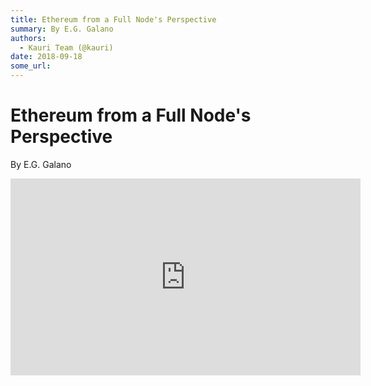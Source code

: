 ```yaml
---
title: Ethereum from a Full Node's Perspective
summary: By E.G. Galano
authors:
  - Kauri Team (@kauri)
date: 2018-09-18
some_url: 
---
```


# Ethereum from a Full Node's Perspective


By E.G. Galano

<div align="center"><iframe width="560" height="315" src="https://drive.google.com/file/d/1RMPxOOH6fAc7wReTHLweKmnVArgXhfgq/preview" frameborder="0" allow="encrypted-media" allowfullscreen></iframe></div>